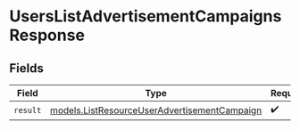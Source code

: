 # UsersListAdvertisementCampaignsResponse


## Fields

| Field                                                                                              | Type                                                                                               | Required                                                                                           | Description                                                                                        |
| -------------------------------------------------------------------------------------------------- | -------------------------------------------------------------------------------------------------- | -------------------------------------------------------------------------------------------------- | -------------------------------------------------------------------------------------------------- |
| `result`                                                                                           | [models.ListResourceUserAdvertisementCampaign](../models/listresourceuseradvertisementcampaign.md) | :heavy_check_mark:                                                                                 | N/A                                                                                                |